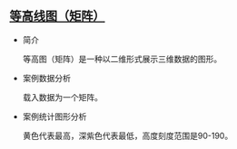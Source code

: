 ## [等高线图（矩阵）](/basic/contour-matrix)

- 简介

  等高图（矩阵）是一种以二维形式展示三维数据的图形。

- 案例数据分析

  载入数据为一个矩阵。

- 案例统计图形分析

  黄色代表最高，深紫色代表最低，高度刻度范围是90-190。

